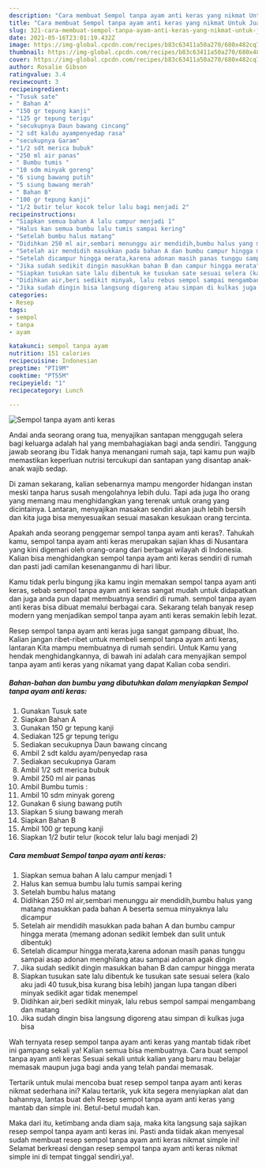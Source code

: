 ```yaml
---
description: "Cara membuat Sempol tanpa ayam anti keras yang nikmat Untuk Jualan"
title: "Cara membuat Sempol tanpa ayam anti keras yang nikmat Untuk Jualan"
slug: 321-cara-membuat-sempol-tanpa-ayam-anti-keras-yang-nikmat-untuk-jualan
date: 2021-05-16T23:01:19.432Z
image: https://img-global.cpcdn.com/recipes/b83c63411a50a270/680x482cq70/sempol-tanpa-ayam-anti-keras-foto-resep-utama.jpg
thumbnail: https://img-global.cpcdn.com/recipes/b83c63411a50a270/680x482cq70/sempol-tanpa-ayam-anti-keras-foto-resep-utama.jpg
cover: https://img-global.cpcdn.com/recipes/b83c63411a50a270/680x482cq70/sempol-tanpa-ayam-anti-keras-foto-resep-utama.jpg
author: Rosalie Gibson
ratingvalue: 3.4
reviewcount: 3
recipeingredient:
- "Tusuk sate"
- " Bahan A"
- "150 gr tepung kanji"
- "125 gr tepung terigu"
- "secukupnya Daun bawang cincang"
- "2 sdt kaldu ayampenyedap rasa"
- "secukupnya Garam"
- "1/2 sdt merica bubuk"
- "250 ml air panas"
- " Bumbu tumis "
- "10 sdm minyak goreng"
- "6 siung bawang putih"
- "5 siung bawang merah"
- " Bahan B"
- "100 gr tepung kanji"
- "1/2 butir telur kocok telur lalu bagi menjadi 2"
recipeinstructions:
- "Siapkan semua bahan A lalu campur menjadi 1"
- "Halus kan semua bumbu lalu tumis sampai kering"
- "Setelah bumbu halus matang"
- "Didihkan 250 ml air,sembari menunggu air mendidih,bumbu halus yang matang masukkan pada bahan A beserta semua minyaknya lalu dicampur"
- "Setelah air mendidih masukkan pada bahan A dan bumbu campur hingga merata (memang adonan sedikit lembek dan sulit untuk dibentuk)"
- "Setelah dicampur hingga merata,karena adonan masih panas tunggu sampai asap adonan menghilang atau sampai adonan agak dingin"
- "Jika sudah sedikit dingin masukkan bahan B dan campur hingga merata"
- "Siapkan tusukan sate lalu dibentuk ke tusukan sate sesuai selera (kalo aku jadi 40 tusuk,bisa kurang bisa lebih) jangan lupa tangan diberi minyak sedikit agar tidak menempel"
- "Didihkan air,beri sedikit minyak, lalu rebus sempol sampai mengambang dan matang"
- "Jika sudah dingin bisa langsung digoreng atau simpan di kulkas juga bisa"
categories:
- Resep
tags:
- sempol
- tanpa
- ayam

katakunci: sempol tanpa ayam 
nutrition: 151 calories
recipecuisine: Indonesian
preptime: "PT19M"
cooktime: "PT55M"
recipeyield: "1"
recipecategory: Lunch

---
```



![Sempol tanpa ayam anti keras](https://img-global.cpcdn.com/recipes/b83c63411a50a270/680x482cq70/sempol-tanpa-ayam-anti-keras-foto-resep-utama.jpg)

Andai anda seorang orang tua, menyajikan santapan menggugah selera bagi keluarga adalah hal yang membahagiakan bagi anda sendiri. Tanggung jawab seorang ibu Tidak hanya menangani rumah saja, tapi kamu pun wajib memastikan keperluan nutrisi tercukupi dan santapan yang disantap anak-anak wajib sedap.

Di zaman  sekarang, kalian sebenarnya mampu mengorder hidangan instan meski tanpa harus susah mengolahnya lebih dulu. Tapi ada juga lho orang yang memang mau menghidangkan yang terenak untuk orang yang dicintainya. Lantaran, menyajikan masakan sendiri akan jauh lebih bersih dan kita juga bisa menyesuaikan sesuai masakan kesukaan orang tercinta. 



Apakah anda seorang penggemar sempol tanpa ayam anti keras?. Tahukah kamu, sempol tanpa ayam anti keras merupakan sajian khas di Nusantara yang kini digemari oleh orang-orang dari berbagai wilayah di Indonesia. Kalian bisa menghidangkan sempol tanpa ayam anti keras sendiri di rumah dan pasti jadi camilan kesenanganmu di hari libur.

Kamu tidak perlu bingung jika kamu ingin memakan sempol tanpa ayam anti keras, sebab sempol tanpa ayam anti keras sangat mudah untuk didapatkan dan juga anda pun dapat membuatnya sendiri di rumah. sempol tanpa ayam anti keras bisa dibuat memalui berbagai cara. Sekarang telah banyak resep modern yang menjadikan sempol tanpa ayam anti keras semakin lebih lezat.

Resep sempol tanpa ayam anti keras juga sangat gampang dibuat, lho. Kalian jangan ribet-ribet untuk membeli sempol tanpa ayam anti keras, lantaran Kita mampu membuatnya di rumah sendiri. Untuk Kamu yang hendak menghidangkannya, di bawah ini adalah cara menyajikan sempol tanpa ayam anti keras yang nikamat yang dapat Kalian coba sendiri.

<!--inarticleads1-->

##### Bahan-bahan dan bumbu yang dibutuhkan dalam menyiapkan Sempol tanpa ayam anti keras:

1. Gunakan Tusuk sate
1. Siapkan  Bahan A
1. Gunakan 150 gr tepung kanji
1. Sediakan 125 gr tepung terigu
1. Sediakan secukupnya Daun bawang cincang
1. Ambil 2 sdt kaldu ayam/penyedap rasa
1. Sediakan secukupnya Garam
1. Ambil 1/2 sdt merica bubuk
1. Ambil 250 ml air panas
1. Ambil  Bumbu tumis :
1. Ambil 10 sdm minyak goreng
1. Gunakan 6 siung bawang putih
1. Siapkan 5 siung bawang merah
1. Siapkan  Bahan B
1. Ambil 100 gr tepung kanji
1. Siapkan 1/2 butir telur (kocok telur lalu bagi menjadi 2)




<!--inarticleads2-->

##### Cara membuat Sempol tanpa ayam anti keras:

1. Siapkan semua bahan A lalu campur menjadi 1
1. Halus kan semua bumbu lalu tumis sampai kering
1. Setelah bumbu halus matang
1. Didihkan 250 ml air,sembari menunggu air mendidih,bumbu halus yang matang masukkan pada bahan A beserta semua minyaknya lalu dicampur
1. Setelah air mendidih masukkan pada bahan A dan bumbu campur hingga merata (memang adonan sedikit lembek dan sulit untuk dibentuk)
1. Setelah dicampur hingga merata,karena adonan masih panas tunggu sampai asap adonan menghilang atau sampai adonan agak dingin
1. Jika sudah sedikit dingin masukkan bahan B dan campur hingga merata
1. Siapkan tusukan sate lalu dibentuk ke tusukan sate sesuai selera (kalo aku jadi 40 tusuk,bisa kurang bisa lebih) jangan lupa tangan diberi minyak sedikit agar tidak menempel
1. Didihkan air,beri sedikit minyak, lalu rebus sempol sampai mengambang dan matang
1. Jika sudah dingin bisa langsung digoreng atau simpan di kulkas juga bisa




Wah ternyata resep sempol tanpa ayam anti keras yang mantab tidak ribet ini gampang sekali ya! Kalian semua bisa membuatnya. Cara buat sempol tanpa ayam anti keras Sesuai sekali untuk kalian yang baru mau belajar memasak maupun juga bagi anda yang telah pandai memasak.

Tertarik untuk mulai mencoba buat resep sempol tanpa ayam anti keras nikmat sederhana ini? Kalau tertarik, yuk kita segera menyiapkan alat dan bahannya, lantas buat deh Resep sempol tanpa ayam anti keras yang mantab dan simple ini. Betul-betul mudah kan. 

Maka dari itu, ketimbang anda diam saja, maka kita langsung saja sajikan resep sempol tanpa ayam anti keras ini. Pasti anda tiidak akan menyesal sudah membuat resep sempol tanpa ayam anti keras nikmat simple ini! Selamat berkreasi dengan resep sempol tanpa ayam anti keras nikmat simple ini di tempat tinggal sendiri,ya!.

